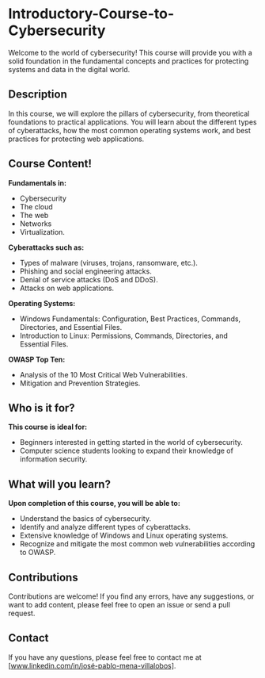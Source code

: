 # Introductory-Course-to-Cybersecurity
Welcome to the world of cybersecurity! This course will provide you with a solid foundation in the fundamental concepts and practices for protecting systems and data in the digital world.

## Description
In this course, we will explore the pillars of cybersecurity, from theoretical foundations to practical applications. You will learn about the different types of cyberattacks, how the most common operating systems work, and best practices for protecting web applications.

## Course Content!
**Fundamentals in:**
* Cybersecurity
* The cloud
* The web
* Networks
* Virtualization.

**Cyberattacks such as:**
* Types of malware (viruses, trojans, ransomware, etc.).
* Phishing and social engineering attacks.
* Denial of service attacks (DoS and DDoS).
* Attacks on web applications.

**Operating Systems:**
* Windows Fundamentals: Configuration, Best Practices, Commands, Directories, and Essential Files.
* Introduction to Linux: Permissions, Commands, Directories, and Essential Files.

**OWASP Top Ten:**
* Analysis of the 10 Most Critical Web Vulnerabilities.
* Mitigation and Prevention Strategies.

## Who is it for?
**This course is ideal for:**
* Beginners interested in getting started in the world of cybersecurity.
* Computer science students looking to expand their knowledge of information security.

## What will you learn?
**Upon completion of this course, you will be able to:**
* Understand the basics of cybersecurity.
* Identify and analyze different types of cyberattacks.
* Extensive knowledge of Windows and Linux operating systems.
* Recognize and mitigate the most common web vulnerabilities according to OWASP.

## Contributions
Contributions are welcome! If you find any errors, have any suggestions, or want to add content, please feel free to open an issue or send a pull request.

## Contact
If you have any questions, please feel free to contact me at [www.linkedin.com/in/josé-pablo-mena-villalobos].

